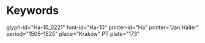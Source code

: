 # Keywords
glyph-id="Ha-10_0221"
font-id="Ha-10"
printer-id="Ha"
printer="Jan Haller"
period="1505–1525"
place="Kraków"
PT plate="173"
